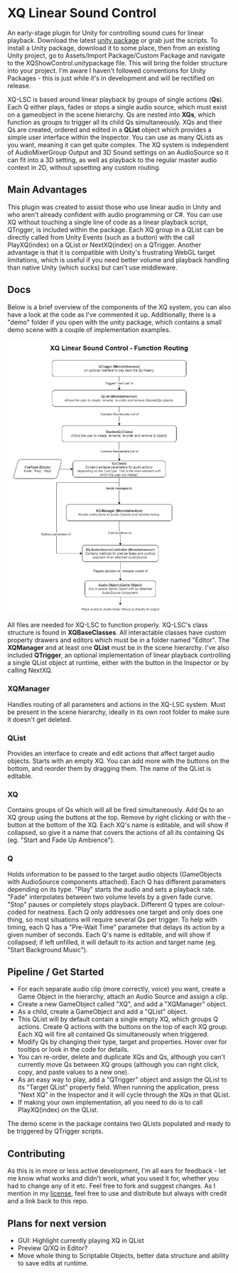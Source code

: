 # XQ Linear Sound Control
An early-stage plugin for Unity for controlling sound cues for linear playback. Download the latest [unity package](/unitypackage/) or grab just the scripts. To install a Unity package, download it to some place, then from an existing Unity project, go to Assets/Import Package/Custom Package and navigate to the XQShowControl.unitypackage file. This will bring the folder structure into your project. I'm aware I haven't followed conventions for Unity Packages - this is just while it's in development and will be rectified on release.

XQ-LSC is based around linear playback by groups of single actions (**Qs**). Each Q either plays, fades or stops a single audio source, which must exist on a gameobject in the scene hierarchy. Qs are nested into **XQs**, which function as groups to trigger all its child Qs simultaneously. XQs and their Qs are created, ordered and edited in a **QList** object which provides a simple user interface within the Inspector. You can use as many QLists as you want, meaning it can get quite complex. The XQ system is independent of AudioMixerGroup Output and 3D Sound settings on an AudioSource so it can fit into a 3D setting, as well as playback to the regular master audio context in 2D, without upsetting any custom routing.

## Main Advantages
This plugin was created to assist those who use linear audio in Unity and who aren't already confident with audio programming or C#. You can use XQ without touching a single line of code as a linear playback script, QTrigger, is included within the package. Each XQ group in a QList can be directly called from Unity Events (such as a button) with the call PlayXQ(index) on a QList or NextXQ(index) on a QTrigger. Another advantage is that it is compatible with Unity's frustrating WebGL target limitations, which is useful if you need better volume and playback handling than native Unity (which sucks) but can't use middleware.

## Docs
Below is a brief overview of the components of the XQ system, you can also have a look at the code as I've commented it up. Additionally, there is a "demo" folder if you open with the unity package, which contains a small demo scene with a couple of implementation examples.

![View the function routing diagram](XQ-LSC%20Routing.png)

All files are needed for XQ-LSC to function properly. XQ-LSC's class structure is found in **XQBaseClasses**. All interactable classes have custom property drawers and editors which must be in a folder named "Editor". The **XQManager** and at least one **QList** must be in the scene hierarchy. I've also included **QTrigger**, an optional implementation of linear playback controlling a single QList object at runtime, either with the button in the Inspector or by calling NextXQ.

### XQManager
Handles routing of all parameters and actions in the XQ-LSC system. Must be present in the scene hierarchy, ideally in its own root folder to make sure it doesn't get deleted.

### QList
Provides an interface to create and edit actions that affect target audio objects. Starts with an empty XQ. You can add more with the buttons on the bottom, and reorder them by dragging them. The name of the QList is editable.

### XQ
Contains groups of Qs which will all be fired simultaneously. Add Qs to an XQ group using the buttons at the top. Remove by right clicking or with the - button at the bottom of the XQ. Each XQ's name is editable, and will show if collapsed, so give it a name that covers the actions of all its containing Qs (eg. "Start and Fade Up Ambience").

### Q
Holds information to be passed to the target audio objects (GameObjects with AudioSource components attached). Each Q has different parameters depending on its type. "Play" starts the audio and sets a playback rate. "Fade" interpolates between two volume levels by a given fade curve. "Stop" pauses or completely stops playback. Different Q types are colour-coded for neatness. Each Q only addresses one target and only does one thing, so most situations will require several Qs per trigger. To help with timing, each Q has a "Pre-Wait Time" parameter that delays its action by a given number of seconds. Each Q's name is editable, and will show if collapsed; if left unfilled, it will default to its action and target name (eg. "Start Background Music").

## Pipeline / Get Started
* For each separate audio clip (more correctly, voice) you want, create a Game Object in the hierarchy, attach an Audio Source and assign a clip.
* Create a new GameObject called "XQ", and add a "XQManager" object.
* As a child, create a GameObject and add a "QList" object.
* This QList will by default contain a single empty XQ, which groups Q actions. Create Q actions with the buttons on the top of each XQ group. Each XQ will fire all contained Qs simultaneously when triggered.
* Modify Qs by changing their type, target and properties. Hover over for tooltips or look in the code for details.
* You can re-order, delete and duplicate XQs and Qs, although you can't currently move Qs between XQ groups (although you can right click, copy, and paste values to a new one).
* As an easy way to play, add a "QTrigger" object and assign the QList to its "Target QList" property field. When running the application, press "Next XQ" in the Inspector and it will cycle through the XQs in that QList.
* If making your own implementation, all you need to do is to call PlayXQ(index) on the QList.

The demo scene in the package contains two QLists populated and ready to be triggered by QTrigger scripts.

## Contributing
As this is in more or less active development, I'm all ears for feedback - let me know what works and didn't work, what you used it for, whether you had to change any of it etc. Feel free to fork and suggest changes. As I mention in my [license](LICENSE.md), feel free to use and distribute but always with credit and a link back to this repo.

## Plans for next version
* GUI: Highlight currently playing XQ in QList
* Preview Q/XQ in Editor?
* Move whole thing to Scriptable Objects, better data structure and ability to save edits at runtime.
